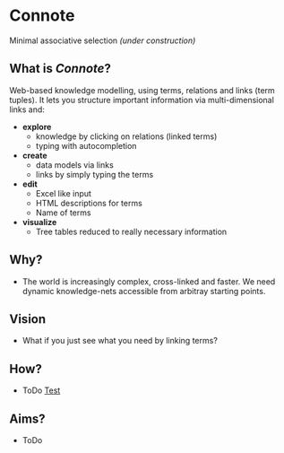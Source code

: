 # Connote 
Minimal associative selection *(under construction)*

## What is *Connote*?
Web-based knowledge modelling, using terms, relations and links (term tuples). It lets you structure important information via multi-dimensional links and:
* **explore** 
  * knowledge by clicking on relations (linked terms)
  * typing with autocompletion
* **create**
  * data models via links
  * links by simply typing the terms
* **edit**
  * Excel like input
  * HTML descriptions for terms
  * Name of terms
* **visualize**
  * Tree tables reduced to really necessary information
## Why?
* The world is increasingly complex, cross-linked and faster. We need dynamic knowledge-nets accessible from arbitray starting points.
## Vision
* What if you just see what you need by linking terms?
## How?
* ToDo [Test](Test)
## Aims?
* ToDo
